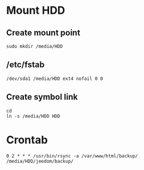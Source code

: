 # Mount HDD

## Create mount point

```shell
sudo mkdir /media/HDD
```

## /etc/fstab

```shell
/dev/sda1 /media/HDD ext4 nofail 0 0
```

## Create symbol link

```shell
cd
ln -s /media/HDD HDD
```

# Crontab

```shell
0 2 * * * /usr/bin/rsync -a /var/www/html/backup/ /media/HDD/jeedom/backup/
```
